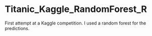 # Titanic_Kaggle_RandomForest_R
First attempt at a Kaggle competition. I used a random forest for the predictions.
